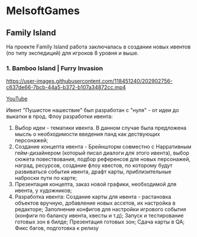 # MelsoftGames

## Family Island

На проекте Family Island работа заключалась в создании новых ивентов (по типу экспедиций) для игроков 8 уровня и выше. 


### 1. Bamboo Island | Furry Invasion

https://user-images.githubusercontent.com/118451240/202902756-c637de66-7bcb-44a5-b372-b107a34872cc.mp4

[YouTube](https://www.youtube.com/watch?v=zMveSINrN3g&t)

Ивент "Пушистое нашествие" был разработан с "нуля" - от идеи до выкатки в прод. 
Флоу разработки ивента:
1. Выбор идеи - тематики ивента. В данном случае была предложена мысль о необходимости введения панд как дествующих персонажей;
2. Создание концепта ивента - Брейншторм совместно с Нарративным гейм-дизайнером (который писал диалоги для этого ивента), выбор сюжета повествования, подбор референсов для новых персонажей, наград, ресурсов, создание флоу квестов, по которому будут развиваться события ивента, драфт карты, приблизительные наброски пути по карте;
3. Презентация концепта, заказ новой графики, необходимой для ивента, у художников;
4. Разработка ивента: 
Создание карты для ивента - растановка объектов вручную, добавление новых ассетов, их настройка в редакторе;
Заполнение конфигов для настройки игрового события (конфиги по балансу ивента, квесты и т.д);
Запуск и тестирование готовых зон в билде;
Презентация готовых зон;
Сдача карты в QA;
Фикс багов, подготовка к релизу
